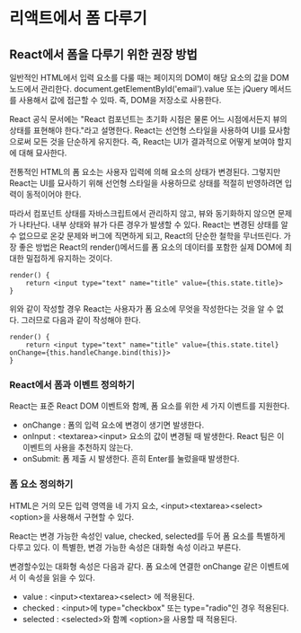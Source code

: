 # 리액트에서 폼 다루기

## React에서 폼을 다루기 위한 권장 방법 

일반적인 HTML에서 입력 요소를 다룰 때는 페이지의 DOM이 해당 요소의 값을 DOM 노드에서 관리한다. document.getElementById('email').value 또는 jQuery 메서드를 사용해서 값에 접근할 수 있따. 즉, DOM을 저장소로 사용한다.

React 공식 문서에는 "React 컴포넌트는 초기화 시점은 물론 어느 시점에서든지 뷰의 상태를 표현해야 한다."라고 설명한다. React는 선언형 스타일을 사용하여 UI를 묘사함으로써 모든 것을 단순하게 유지한다. 즉, React는 UI가 결과적으로 어떻게 보여야 할지에 대해 묘사한다. 

전통적인 HTML의 폼 요소는 사용자 입력에 의해 요소의 상태가 변경된다. 그렇지만 React는 UI를 묘사하기 위해 선언형 스타일을 사용하므로 상태를 적절히 반영하려면 입력이 동적이어야 한다.

따라서 컴포넌트 상태를 자바스크립트에서 관리하지 않고, 뷰와 동기화하지 않으면 문제가 나타난다. 내부 상태와 뷰가 다른 경우가 발생할 수 있다. React는 변경된 상태를 알 수 없으므로 온갖 문제와 버그에 직면하게 되고, React의 단순한 철학을 무너뜨린다. 가장 좋은 방법은 React의 render()메서드를 폼 요소의 데이터를 포함한 실제 DOM에 최대한 밀접하게 유지하는 것이다. 

``` 
render() {
    return <input type="text" name="title" value={this.state.title}>
}
```

위와 같이 작성할 경우 React는 사용자가 폼 요소에 무엇을 작성한다는 것을 알 수 없다. 그러므로 다음과 같이 작성해야 한다.

```
render() {
    return <input type="text" name="title" value={this.state.titel} onChange={this.handleChange.bind(this)}> 
}
```

### React에서 폼과 이벤트 정의하기

React는 표준 React DOM 이벤트와 함꼐, 폼 요소를 위한 세 가지 이벤트를 지원한다. 
- onChange : 폼의 입력 요소에 변경이 생기면 발생한다.
- onInput : &lt;textarea&gt;&lt;input&gt; 요소의 값이 변경될 때 발생한다. React 팀은 이 이벤트의 사용을 추천하지 않는다.
- onSubmit: 폼 제출 시 발생한다. 흔히 Enter를 눌렀을때 발생한다.


### 폼 요소 정의하기

HTML은 거의 모든 입력 영역을 네 가지 요소, &lt;input&gt;&lt;textarea&gt;&lt;select&gt;&lt;option&gt;을 사용해서 구현할 수 있다. 

React는 변경 가능한 속성인 value, checked, selected를 두어 폼 요소를 특별하게 다루고 있다. 이 특별한, 변경 가능한 속성은 대화형 속성 이라고 부른다. 

변경할수있는 대화형 속성은 다음과 같다. 폼 요소에 연결한 onChange 같은 이벤트에서 이 속성을 읽을 수 있다. 
- value :  &lt;input&gt;&lt;textarea&gt;&lt;select&gt; 에 적용된다.
- checked : &lt;input&gt;에 type="checkbox" 또는 type="radio"인 경우 적용된다.
- selected : &lt;selected&gt;와 함꼐 &lt;option&gt;을 사용할 때 적용된다.